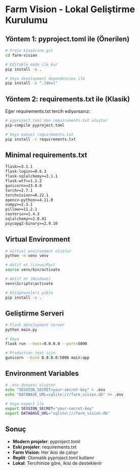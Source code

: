 # Farm Vision - Lokal Geliştirme Kurulumu

## Yöntem 1: pyproject.toml ile (Önerilen)

```bash
# Proje klasörüne git
cd farm-vision

# Editable mode ile kur
pip install -e .

# Veya development dependencies ile
pip install -e ".[dev]"
```

## Yöntem 2: requirements.txt ile (Klasik)

Eğer requirements.txt tercih ediyorsanız:

```bash
# pyproject.toml'dan requirements.txt oluştur
pip-compile pyproject.toml

# Veya manuel requirements.txt
pip install -r requirements.txt
```

## Minimal requirements.txt

```txt
flask>=3.1.1
flask-login>=0.6.3
flask-sqlalchemy>=3.1.1
flask-wtf>=1.2.2
gunicorn>=23.0.0
torch>=2.7.1
torchvision>=0.22.1
opencv-python>=4.11.0
numpy>=2.3.1
pillow>=11.2.1
rasterio>=1.4.3
sqlalchemy>=2.0.41
psycopg2-binary>=2.9.10
```

## Virtual Environment

```bash
# Virtual environment oluştur
python -m venv venv

# Aktif et (Linux/Mac)
source venv/bin/activate

# Aktif et (Windows)
venv\Scripts\activate

# Kütüphaneleri yükle
pip install -e .
```

## Geliştirme Serveri

```bash
# Flask development server
python main.py

# Veya
flask run --host=0.0.0.0 --port=5000

# Production test için
gunicorn --bind 0.0.0.0:5000 main:app
```

## Environment Variables

```bash
# .env dosyası oluştur
echo "SESSION_SECRET=your-secret-key" > .env
echo "DATABASE_URL=sqlite:///farm_vision.db" >> .env

# Veya export ile
export SESSION_SECRET="your-secret-key"
export DATABASE_URL="sqlite:///farm_vision.db"
```

## Sonuç

- **Modern projeler**: pyproject.toml
- **Eski projeler**: requirements.txt
- **Farm Vision**: Her ikisi de çalışır
- **Replit**: Otomatik pyproject.toml kullanır
- **Lokal**: Tercihinize göre, ikisi de desteklenir